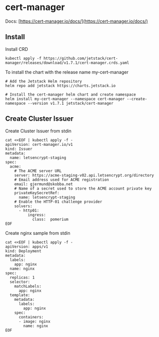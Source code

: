 # cert-manager
Docs: [https://cert-manager.io/docs/](https://cert-manager.io/docs/)

## Install

Install CRD
```
kubectl apply -f https://github.com/jetstack/cert-manager/releases/download/v1.7.1/cert-manager.crds.yaml
```

To install the chart with the release name my-cert-manager
```
# Add the Jetstack Helm repository
helm repo add jetstack https://charts.jetstack.io

# Install the cert-manager helm chart and create namespace
helm install my-cert-manager --namespace cert-manager --create-namespace --version v1.7.1 jetstack/cert-manager
```
## Create Cluster Issuer
Create Cluster Issuer from stdin
```
cat <<EOF | kubectl apply -f -
apiVersion: cert-manager.io/v1
kind: Issuer
metadata:
  name: letsencrypt-staging
spec:
  acme:
    # The ACME server URL
    server: https://acme-staging-v02.api.letsencrypt.org/directory
    # Email address used for ACME registration
    email: gjermund@skobba.net
    # Name of a secret used to store the ACME account private key
    privateKeySecretRef:
      name: letsencrypt-staging
    # Enable the HTTP-01 challenge provider
    solvers:
      - http01:
          ingress:
            class:  pomerium
EOF
```

Create nginx sample from stdin
```
cat <<EOF | kubectl apply -f -
apiVersion: apps/v1
kind: Deployment
metadata:
  labels:
    app: nginx
  name: nginx
spec:
  replicas: 1
  selector:
    matchLabels:
      app: nginx
  template:
    metadata:
      labels:
        app: nginx
    spec:
      containers:
      - image: nginx
        name: nginx
EOF
```
